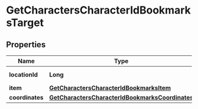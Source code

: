 
# GetCharactersCharacterIdBookmarksTarget

## Properties
Name | Type | Description | Notes
------------ | ------------- | ------------- | -------------
**locationId** | **Long** | location_id integer | 
**item** | [**GetCharactersCharacterIdBookmarksItem**](GetCharactersCharacterIdBookmarksItem.md) |  |  [optional]
**coordinates** | [**GetCharactersCharacterIdBookmarksCoordinates**](GetCharactersCharacterIdBookmarksCoordinates.md) |  |  [optional]



